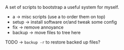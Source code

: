 A set of scripts to bootstrap a useful system for myself.

+ a -> misc scripts (use a to order them on top)
+ setup -> install software or/and tweak some config
+ fix -> remove annoyance
+ backup -> move files to tree here

TODO -> `backup -r` to restore backed up files?
